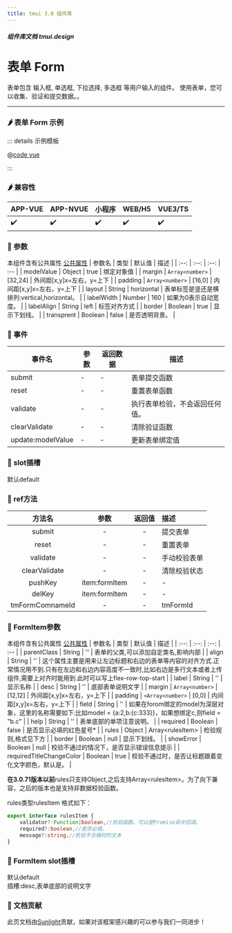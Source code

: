 ```yaml
---
title: tmui 3.0 组件库
---
```


<dirtoc></dirtoc>

##### 组件库文档 tmui.design

# 表单 Form
表单包含 输入框, 单选框, 下拉选择, 多选框 等用户输入的组件。 使用表单，您可以收集、验证和提交数据。。

---

### :hot_pepper: 表单 Form 示例

<webview url="https://tmui.design/h5/#/pages/form/form"></webview>

::: details 示例模板

@[code vue](pages/form/form.nvue)

:::

### :hot_pepper: 兼容性

| APP-VUE | APP-NVUE | 小程序 | WEB/H5 | VUE3/TS |
| --- | --- | --- | --- | --- |
| :heavy_check_mark: | :heavy_check_mark: | :heavy_check_mark: | :heavy_check_mark: | :heavy_check_mark: |

### :seedling: 参数
本组件含有公共属性 [公共属性](/doc/spec/组件公共样式.md)
| 参数名 | 类型 | 默认值 | 描述 |
| :--: | :--: | :--: | :-- |
| modelValue | Object | true | 绑定对象值 |
| margin | `Array<number>` | [32,24] | 外间距[x,y]x=左右，y=上下 |
| padding | `Array<number>` | [16,0] | 内间距[x,y]x=左右，y=上下 |
| layout | String | horizontal | 表单标签是竖还是横排列:vertical,horizontal。 |
| labelWidth | Number | 160 | 如果为0表示自动宽度。 |
| labelAlign | String | left | 标签对齐方式 |
| border | Boolean | true | 显示下划线。 |
| transprent | Boolean | false | 是否透明背景。 |


### :rose: 事件
| 事件名 | 参数 | 返回数据 | 描述 |
| --- | --- | --- | --- |
| submit | - | - | 表单提交函数 |
| reset | - | - | 重置表单函数 |
| validate | - | - | 执行表单检验，不会返回任何值。 |
| clearValidate | - | - | 清除验证函数 |
| update:modelValue | - | - | 更新表单绑定值 |


### :corn: slot插槽
默认default

### :green_salad: ref方法
| 方法名 | 参数 | 返回值 | 描述 |
| :--: | :--: | :--: | :-- |
| submit | - | - | 提交表单 |
| reset | - | - | 重置表单 |
| validate | - | - | 手动校验表单 |
| clearValidate | - | - | 清除校验状态 |
| pushKey | item:formItem | - | - |
| delKey | item:formItem | - | - |
| tmFormComnameId | - | - | tmFormId |

### :seedling: FormItem参数
本组件含有公共属性 [公共属性](/doc/spec/组件公共样式.md)
| 参数名 | 类型 | 默认值 | 描述 |
| :--: | :--: | :--: | :-- |
| parentClass | String | '' | 表单的父类,可以添加自定类名,影响内部 |
| align | String | '' | 这个属性主要是用来让左边标题和右边的表单等内容的对齐方式.正常情况用不到.只有在左边和右边内容高度不一致时,比如右边是多行文本或者上传组件,需要上对齐时能用到.此时可以写上flex-row-top-start |
| label | String | '' | 显示名称 |
| desc | String | '' | 底部表单说明文字 |
| margin | `Array<number>` | [12,12] | 外间距[x,y]x=左右，y=上下 |
| padding | `<Array<number>` | [0,0] | 内间距[x,y]x=左右，y=上下 |
| field | String | '' | 如果在forom绑定的model为深层对象，这里的名称需要如下:比如model = {a:2,b:{c:333}}，如果想绑定c,则field = "b.c" |
| help | String | '' | 表单底部的单项注意说明。 |
| required | Boolean | false | 是否显示必填的红色星号* |
| rules<Badge type="danger" text="v3.0.71+" vertical="middle" /> | Object | Array\<rulesItem\> | 检验规则,格式见下方 |
| border | Boolean | null | 显示下划线。 |
| showError<Badge type="danger" text="v3.0.71+" vertical="middle" /> | Boolean | null | 校验不通过的情况下，是否显示错误信息提示 |
| requiredTitleChangeColor<Badge type="danger" text="v3.0.81+" vertical="middle" /> | Boolean | true | 校验不通过时，是否让标题跟着变化文字颜色，默认是。 |

**在3.0.71版本以前**rules只支持Object,之后支持Array\<rulesItem\>。为了向下兼容，之后的版本也是支持非数据校验函数。

rules类型rulesItem 格式如下：
```ts
export interface rulesItem {
    validator?:Function|boolean,//检验函数。可以是Promise异步回调。
    required?:boolean,//是否必填。
    message?:string,//检验不合格时的文本
}
```
### :corn: FormItem slot插槽
默认default<br>
插槽:desc,表单底部的说明文字

### :couplekiss: 文档贡献
此页文档由[Sunlight](https://gitee.com/rzg)贡献，如果对该框架感兴趣的可以参与我们一同进步！

